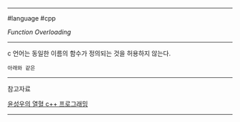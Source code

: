 
---

#language #cpp

*Function Overloading*

---

c 언어는 동일한 이름의 함수가 정의되는 것을 허용하지 않는다.

~~~
아래와 같은
~~~

---

참고자료

[윤성우의 열혈 c++ 프로그래밍](https://product.kyobobook.co.kr/detail/S000001589147)

---